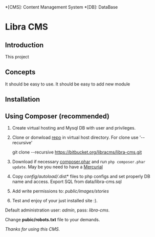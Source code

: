 *[CMS]: Content Management System
*[DB]: DataBase

Libra CMS
=======================

Introduction
------------
This project

Concepts
------------
It should be easy to use.
It should be easy to add new module


Installation
------------
Using Composer (recommended)
----------------------------
1.  Create virtual hosting and Mysql DB with user and privileges.
2.  Clone or donwload [repo](https://bitbucket.org/libracms/libra-cms) in virtual host directory.
    For clone use '--recursive'

    git clone --recursive https://bitbucket.org/libracms/libra-cms.git

3.  Download if necessary [composer.phar](http://getcomposer.org/download/) and run `php composer.phar update`.
May be you need to have a [Mercurial](http://mercurial.selenic.com/downloads/)
4.  Copy *config/autoload/*.dist* files to php configs and set properly DB name and access. Export SQL from data/libra-cms.sql
5. Add write permissions to:
    *public/images/stories*
6. Test and enjoy of your just installed site :).

Default administration user: *admin*, pass: *libra-cms*.

Change __pubic/robots.txt__ file to your demands.

*Thanks for using this CMS.*